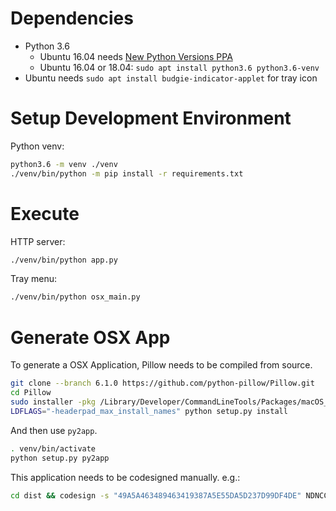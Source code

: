 Dependencies
============
- Python 3.6
  - Ubuntu 16.04 needs [New Python Versions PPA](https://launchpad.net/~deadsnakes/+archive/ubuntu/ppa)
  - Ubuntu 16.04 or 18.04: `sudo apt install python3.6 python3.6-venv`
- Ubuntu needs `sudo apt install budgie-indicator-applet` for tray icon


Setup Development Environment
=============================
Python venv:
```bash
python3.6 -m venv ./venv
./venv/bin/python -m pip install -r requirements.txt
```

Execute
=======
HTTP server:
```bash
./venv/bin/python app.py
```

Tray menu:
```bash
./venv/bin/python osx_main.py
```

Generate OSX App
================
To generate a OSX Application, Pillow needs to be compiled from source.
```bash
git clone --branch 6.1.0 https://github.com/python-pillow/Pillow.git
cd Pillow
sudo installer -pkg /Library/Developer/CommandLineTools/Packages/macOS_SDK_headers_for_macOS_10.14.pkg -target /
LDFLAGS="-headerpad_max_install_names" python setup.py install
```
And then use `py2app`.
```bash
. venv/bin/activate
python setup.py py2app
```
This application needs to be codesigned manually. e.g.:
```bash
cd dist && codesign -s "49A5A463489463419387A5E55DA5D237D99DF4DE" NDNCC.app --deep --force
```
